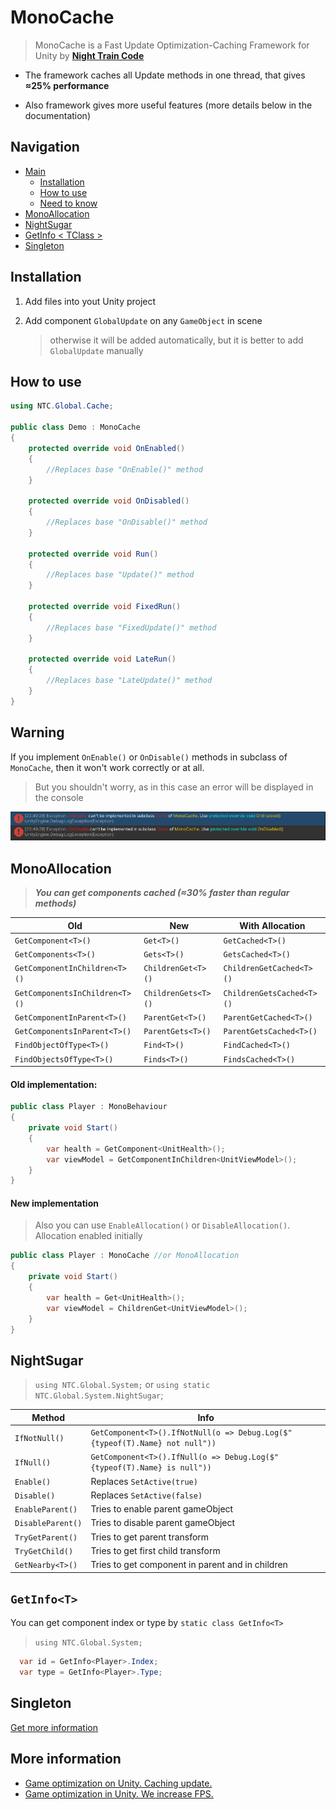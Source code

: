 # MonoCache

> MonoCache is a Fast Update Optimization-Caching Framework for Unity by [**Night Train Code**](https://www.youtube.com/c/NightTrainCode)

* The framework caches all Update methods in one thread, that gives **≈25% performance**

* Also framework gives more useful features (more details below in the documentation)

## Navigation

* [Main](#monocache-20)
  * [Installation](#installation)
  * [How to use](#how-to-use)
  * [Need to know](#warning)
* [MonoAllocation](#monoallocation)
* [NightSugar](#nightsugar)
* [GetInfo < TClass >](#getinfot)
* [Singleton](#singleton)

## Installation

1. Add files into yout Unity project
2. Add component `GlobalUpdate` on any `GameObject` in scene

   > otherwise it will be added automatically, but it is better to add `GlobalUpdate` manually
   
## How to use

```csharp
using NTC.Global.Cache;

public class Demo : MonoCache
{
    protected override void OnEnabled()
    {
        //Replaces base "OnEnable()" method
    }

    protected override void OnDisabled()
    {
        //Replaces base "OnDisable()" method
    }

    protected override void Run()
    {
        //Replaces base "Update()" method
    }

    protected override void FixedRun()
    {
        //Replaces base "FixedUpdate()" method
    }

    protected override void LateRun()
    {
        //Replaces base "LateUpdate()" method
    }
}
```

## Warning

If you implement `OnEnable()` or `OnDisable()` methods in subclass of `MonoCache`, then it won't work correctly or at all.

> But you shouldn't worry, as in this case an error will be displayed in the console

![Exception Screenshot](https://github.com/MeeXaSiK/MonoCache/blob/main/README%20Files/Exception_Screenshot.png)

## MonoAllocation

> ***You can get components cached (≈30% faster than regular methods)***

| Old | New | With Allocation |
| ------ | ------ | ------ |
| ```GetComponent<T>()``` | ```Get<T>()``` | ```GetCached<T>()``` |
| ```GetComponents<T>()``` | ```Gets<T>()``` | ```GetsCached<T>()``` |
| ```GetComponentInChildren<T>()``` | ```ChildrenGet<T>()``` | ```ChildrenGetCached<T>()``` |
| ```GetComponentsInChildren<T>()``` | ```ChildrenGets<T>()``` | ```ChildrenGetsCached<T>()``` |
| ```GetComponentInParent<T>()``` | ```ParentGet<T>()``` | ```ParentGetCached<T>()``` |
| ```GetComponentsInParent<T>()``` | ```ParentGets<T>()``` | ```ParentGetsCached<T>()``` |
| ```FindObjectOfType<T>()``` | ```Find<T>()``` | ```FindCached<T>()``` |
| ```FindObjectsOfType<T>()``` | ```Finds<T>()``` | ```FindsCached<T>()``` |

#### Old implementation:

```csharp
public class Player : MonoBehaviour
{
    private void Start()
    {
        var health = GetComponent<UnitHealth>();
        var viewModel = GetComponentInChildren<UnitViewModel>();
    }
}
```

#### New implementation

> Also you can use `EnableAllocation()` or `DisableAllocation()`. Allocation enabled initially

```csharp
public class Player : MonoCache //or MonoAllocation
{
    private void Start()
    {
        var health = Get<UnitHealth>();
        var viewModel = ChildrenGet<UnitViewModel>();
    }
}
```

## NightSugar

> `using NTC.Global.System;` or `using static NTC.Global.System.NightSugar`;

| Method | Info |
| ------ | ------ |
| `IfNotNull()` | `GetComponent<T>().IfNotNull(o => Debug.Log($"{typeof(T).Name} not null"))` |
| `IfNull()` | `GetComponent<T>().IfNull(o => Debug.Log($"{typeof(T).Name} is null"))` |
| `Enable()` | Replaces `SetActive(true)` |
| `Disable()` | Replaces `SetActive(false)` |
| `EnableParent()` | Tries to enable parent gameObject |
| `DisableParent()` | Tries to disable parent gameObject |
| `TryGetParent()` | Tries to get parent transform |
| `TryGetChild()` | Tries to get first child transform |
| `GetNearby<T>()` | Tries to get component in parent and in children |

## `GetInfo<T>`

You can get component index or type by `static class GetInfo<T>`

> `using NTC.Global.System;`

```csharp
  var id = GetInfo<Player>.Index;
  var type = GetInfo<Player>.Type;
```

## Singleton

[Get more information](https://github.com/MeeXaSiK/NightSingleton/)

## More information
- [Game optimization on Unity. Caching update.](https://youtu.be/7Dvir9Bf8X4)
- [Game optimization in Unity. We increase FPS.](https://youtu.be/JcqU2zHBwFY)
